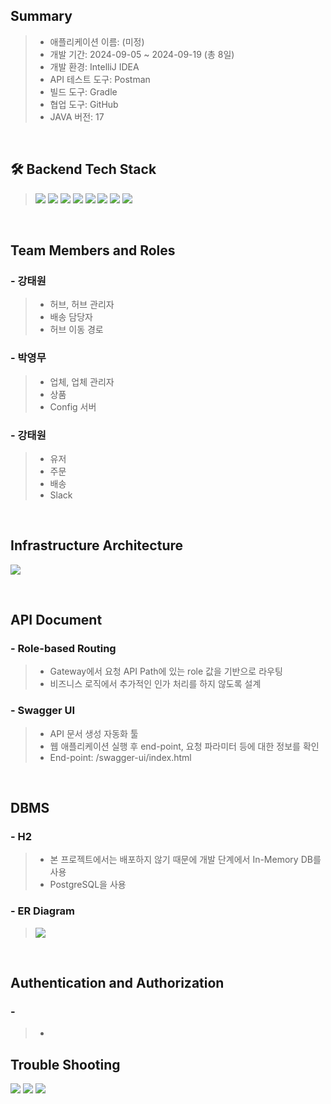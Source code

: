 ## Summary
> - 애플리케이션 이름: (미정)
> - 개발 기간: 2024-09-05 ~ 2024-09-19 (총 8일)
> - 개발 환경: IntelliJ IDEA
> - API 테스트 도구: Postman
> - 빌드 도구: Gradle
> - 협업 도구: GitHub
> - JAVA 버전: 17

<br/>

## 🛠️ Backend Tech Stack
> <img src="https://img.shields.io/badge/Spring Boot-6DB33F?style=for-the-badge&logo=Spring Boot&logoColor=white"> <img src="https://img.shields.io/badge/Spring Security-6DB33F?style=for-the-badge&logo=Spring Security&logoColor=white">
> <img src="https://img.shields.io/badge/Java-007396?style=for-the-badge&logo=Java&logoColor=white"> <img src="https://img.shields.io/badge/JSON Web Tokens-000000?style=for-the-badge&logo=JSON Web Tokens&logoColor=white">
> <img src="https://img.shields.io/badge/Redis-DC382D?style=for-the-badge&logo=redis&logoColor=white">
> <img src="https://img.shields.io/badge/postgresql-4169e1?style=for-the-badge&logo=postgresql&logoColor=white">
> <img src="https://img.shields.io/badge/Git-F05032?style=for-the-badge&logo=Git&logoColor=white">
> <img src="https://img.shields.io/badge/github-181717?style=for-the-badge&logo=github&logoColor=white">

<br/>

## Team Members and Roles
### - 강태원
> - 허브, 허브 관리자
> - 배송 담당자
> - 허브 이동 경로

### - 박영무
> - 업체, 업체 관리자
> - 상품
> - Config 서버

### - 강태원
> - 유저
> - 주문
> - 배송
> - Slack

<br/>

## Infrastructure Architecture
>
![](https://velog.velcdn.com/images/dmitry__777/post/4f435b73-3584-4768-a9dc-6195df1a19fd/image.png)

<br/>

## API Document
### - Role-based Routing
> - Gateway에서 요청 API Path에 있는 role 값을 기반으로 라우팅
> - 비즈니스 로직에서 추가적인 인가 처리를 하지 않도록 설계

### - Swagger UI
> - API 문서 생성 자동화 툴
> - 웹 애플리케이션 실행 후 end-point, 요청 파라미터 등에 대한 정보를 확인
> - End-point: /swagger-ui/index.html


<br/>

## DBMS
### - H2
> - 본 프로젝트에서는 배포하지 않기 때문에 개발 단계에서 In-Memory DB를 사용
> - PostgreSQL을 사용

### - ER Diagram
> ![](https://velog.velcdn.com/images/dmitry__777/post/48b905e4-7934-41c6-8853-1742af0e1df0/image.png)


<br/>

## Authentication and Authorization
### -
> -


## Trouble Shooting
![](https://velog.velcdn.com/images/dmitry__777/post/665c9278-a7d3-4542-86b8-bed9ef3d64ca/image.png)
![](https://velog.velcdn.com/images/dmitry__777/post/71fc9d8e-7993-4098-837e-a62ff4b114cf/image.png)
![](https://velog.velcdn.com/images/dmitry__777/post/1099be0d-f0b9-49cf-a55b-7a7cb6d1005f/image.png)


